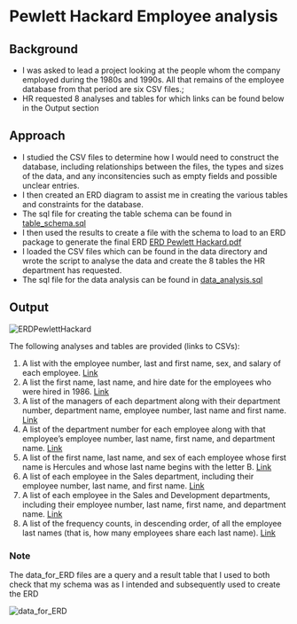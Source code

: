 # Pewlett Hackard Employee analysis



## Background
- I was asked to lead a project looking at the people whom the company employed during the 1980s and 1990s. 
  All that remains of the employee database from that period are six CSV files.;
- HR requested 8 analyses and tables for which links can be found below in the Output section
  


## Approach

- I studied the CSV files to determine  how I would need to construct the database, including relationships between the files, the types and sizes of the data, and any inconsitencies such as empty fields and possible unclear entries.
- I then created an ERD diagram to assist me in creating the various tables and constraints for the database.
- The sql file for creating the table schema can be found in [table_schema.sql](https://github.com/Reinierandrew/sql-challenge/blob/main/EmployeeSQL/table_schema.sql)
- I then used the results to create a file with the schema to load to an ERD package to generate the final ERD [ERD Pewlett Hackard.pdf](https://github.com/Reinierandrew/sql-challenge/blob/main/EmployeeSQL/ERD%20Pewlett%20Hackard.pdf)
- I loaded the CSV files which can be found in the data directory and wrote the script to analyse the data and create the 8 tables the HR department has requested.
-  The sql file for the data analysis can be found in [data_analysis.sql](https://github.com/Reinierandrew/sql-challenge/blob/main/EmployeeSQL/data_analysis.sql)

## Output

![ERDPewlettHackard](https://user-images.githubusercontent.com/112833174/214707578-6ec4b512-6502-4964-b4a0-d7115573f8c6.jpg)

The following analyses and tables are provided (links to CSVs):
  1. A list with the employee number, last and first name, sex, and salary of each employee. [Link](https://github.com/Reinierandrew/sql-challenge/blob/main/EmployeeSQL/output/Q1.csv)
  2. A list the first name, last name, and hire date for the employees who were hired in 1986. [Link](https://github.com/Reinierandrew/sql-challenge/blob/main/EmployeeSQL/output/Q2.csv)
  3. A list of the managers of each department along with their department number, department name, employee number, last name and first name.  [Link](https://github.com/Reinierandrew/sql-challenge/blob/main/EmployeeSQL/output/Q3.csv)
  4. A list of the department number for each employee along with that employee’s employee number, last name, first name, and department name.  [Link](https://github.com/Reinierandrew/sql-challenge/blob/main/EmployeeSQL/output/Q4.csv)
  5. A list of the first name, last name, and sex of each employee whose first name is Hercules and whose last name begins with the letter B.  [Link](https://github.com/Reinierandrew/sql-challenge/blob/main/EmployeeSQL/output/Q5.csv)
  6. A list of each employee in the Sales department, including their employee number, last name, and first name. [Link](https://github.com/Reinierandrew/sql-challenge/blob/main/EmployeeSQL/output/Q6.csv)
  7. A list of each employee in the Sales and Development departments, including their employee number, last name, first name, and department name.  [Link](https://github.com/Reinierandrew/sql-challenge/blob/main/EmployeeSQL/output/Q7.csv)
  8. A list of the frequency counts, in descending order, of all the employee last names 
      (that is, how many employees share each last name).  [Link](https://github.com/Reinierandrew/sql-challenge/blob/main/EmployeeSQL/output/Q8.csv)

### Note
The data_for_ERD files are a query and a result table that I used to both check that my schema was as I intended and subsequently used to create the ERD

![data_for_ERD](https://user-images.githubusercontent.com/112833174/214734323-6ba603f2-1a96-467a-99f0-5a9996bc8b33.png)
